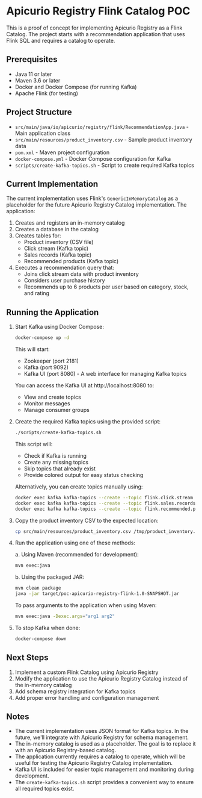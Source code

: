 # Apicurio Registry Flink Catalog POC

This is a proof of concept for implementing Apicurio Registry as a Flink Catalog. The project starts with a recommendation application that uses Flink SQL and requires a catalog to operate.

## Prerequisites

- Java 11 or later
- Maven 3.6 or later
- Docker and Docker Compose (for running Kafka)
- Apache Flink (for testing)

## Project Structure

- `src/main/java/io/apicurio/registry/flink/RecommendationApp.java` - Main application class
- `src/main/resources/product_inventory.csv` - Sample product inventory data
- `pom.xml` - Maven project configuration
- `docker-compose.yml` - Docker Compose configuration for Kafka
- `scripts/create-kafka-topics.sh` - Script to create required Kafka topics

## Current Implementation

The current implementation uses Flink's `GenericInMemoryCatalog` as a placeholder for the future Apicurio Registry Catalog implementation. The application:

1. Creates and registers an in-memory catalog
2. Creates a database in the catalog
3. Creates tables for:
   - Product inventory (CSV file)
   - Click stream (Kafka topic)
   - Sales records (Kafka topic)
   - Recommended products (Kafka topic)
4. Executes a recommendation query that:
   - Joins click stream data with product inventory
   - Considers user purchase history
   - Recommends up to 6 products per user based on category, stock, and rating

## Running the Application

1. Start Kafka using Docker Compose:
   ```bash
   docker-compose up -d
   ```
   This will start:
   - Zookeeper (port 2181)
   - Kafka (port 9092)
   - Kafka UI (port 8080) - A web interface for managing Kafka topics

   You can access the Kafka UI at http://localhost:8080 to:
   - View and create topics
   - Monitor messages
   - Manage consumer groups

2. Create the required Kafka topics using the provided script:
   ```bash
   ./scripts/create-kafka-topics.sh
   ```
   This script will:
   - Check if Kafka is running
   - Create any missing topics
   - Skip topics that already exist
   - Provide colored output for easy status checking

   Alternatively, you can create topics manually using:
   ```bash
   docker exec kafka kafka-topics --create --topic flink.click.stream --bootstrap-server localhost:9092 --partitions 1 --replication-factor 1
   docker exec kafka kafka-topics --create --topic flink.sales.records --bootstrap-server localhost:9092 --partitions 1 --replication-factor 1
   docker exec kafka kafka-topics --create --topic flink.recommended.products --bootstrap-server localhost:9092 --partitions 1 --replication-factor 1
   ```

3. Copy the product inventory CSV to the expected location:
   ```bash
   cp src/main/resources/product_inventory.csv /tmp/product_inventory.csv
   ```

4. Run the application using one of these methods:

   a. Using Maven (recommended for development):
   ```bash
   mvn exec:java
   ```
   
   b. Using the packaged JAR:
   ```bash
   mvn clean package
   java -jar target/poc-apicurio-registry-flink-1.0-SNAPSHOT.jar
   ```

   To pass arguments to the application when using Maven:
   ```bash
   mvn exec:java -Dexec.args="arg1 arg2"
   ```

5. To stop Kafka when done:
   ```bash
   docker-compose down
   ```

## Next Steps

1. Implement a custom Flink Catalog using Apicurio Registry
2. Modify the application to use the Apicurio Registry Catalog instead of the in-memory catalog
3. Add schema registry integration for Kafka topics
4. Add proper error handling and configuration management

## Notes

- The current implementation uses JSON format for Kafka topics. In the future, we'll integrate with Apicurio Registry for schema management.
- The in-memory catalog is used as a placeholder. The goal is to replace it with an Apicurio Registry-based catalog.
- The application currently requires a catalog to operate, which will be useful for testing the Apicurio Registry Catalog implementation.
- Kafka UI is included for easier topic management and monitoring during development.
- The `create-kafka-topics.sh` script provides a convenient way to ensure all required topics exist. 